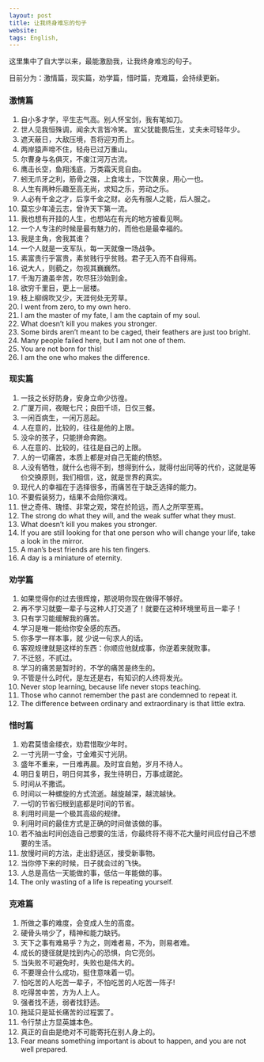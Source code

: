 ```yaml
---
layout: post
title: 让我终身难忘的句子
website: 
tags: English,
---
```


这里集中了自大学以来，最能激励我，让我终身难忘的句子。

目前分为：激情篇，现实篇，劝学篇，惜时篇，克难篇，会持续更新。

### 激情篇
1. 自小多才学，平生志气高。别人怀宝剑，我有笔如刀。
2. 世人见我恒殊调，闻余大言皆冷笑。 宣父犹能畏后生，丈夫未可轻年少。
3. 遮天蔽日，大敌压境，吾将迎刃而上。
4. 两岸猿声啼不住，轻舟已过万重山。
5. 尔曹身与名俱灭，不废江河万古流。
6. 鹰击长空，鱼翔浅底，万类霜天竞自由。
7. 蚓无爪牙之利，筋骨之强，上食埃土，下饮黄泉，用心一也。
8. 人生有两种乐趣至高无尚，求知之乐，劳动之乐。
9. 人必有千金之才，后享千金之财。必先有服人之能，后人服之。
10. 莫忘少年凌云志，曾许天下第一流。
11. 我也想有开挂的人生，也想站在有光的地方被看见啊。
12. 一个人专注的时候是最有魅力的，而他也是最幸福的。
13. 我是主角，舍我其谁？
14. 一个人就是一支军队，每一天就像一场战争。
15. 素富贵行乎富贵，素贫贱行乎贫贱。君子无入而不自得焉。
16. 说大人，则藐之，勿视其巍巍然。
17. 千淘万漉虽辛苦，吹尽狂沙始到金。
18. 欲穷千里目，更上一层楼。
19. 枝上柳绵吹又少，天涯何处无芳草。
20. I went from zero, to my own hero.
21. I am the master of my fate, I am the captain of my soul.
22. What doesn’t kill you makes you stronger.
23. Some birds aren’t meant to be caged, their feathers are just too bright.
24. Many people failed here, but I am not one of them.
25. You are not born for this!
26. I am the one who makes the difference.

### 现实篇
1. 一技之长好防身，安身立命少彷徨。
2. 广厦万间，夜眠七尺；良田千顷，日仅三餐。
3. 一闲百病生，一闲万恶起。
4. 人在意的，比较的，往往是他的上限。
5. 没伞的孩子，只能拼命奔跑。
6. 人在意的、比较的，往往是自己的上限。
7. 人的一切痛苦，本质上都是对自己无能的愤怒。
8.  人没有牺牲，就什么也得不到，想得到什么，就得付出同等的代价，这就是等价交换原则，我们相信，这，就是世界的真实。
9.  现代人的幸福在于选择很多，而痛苦在于缺乏选择的能力。
10. 不要假装努力，结果不会陪你演戏。
11. 世之奇伟、瑰怪、非常之观，常在於险远，而人之所罕至焉。
12. The strong do what they will, and the weak suffer what they must.
13. What doesn’t kill you makes you stronger.
14. If you are still looking for that one person who will change your life, take a look in the mirror.
15. A man’s best friends are his ten fingers.
16. A day is a miniature of eternity.

### 劝学篇
1. 如果觉得你的过去很辉煌，那说明你现在做得不够好。
2. 再不学习就要一辈子与这种人打交道了！就要在这种环境里苟且一辈子！
3. 只有学习能缓解我的痛苦。
4. 学习是唯一能给你安全感的东西。
5. 你多学一样本事，就 少说一句求人的话。
6. 客观规律就是这样的东西：你顺应他就成事，你逆着来就败事。
7. 不迁怒，不贰过。
8. 学习的痛苦是暂时的，不学的痛苦是终生的。
9. 不管是什么时代，是左还是右，有知识的人终将发光。
10. Never stop learning, because life never stops teaching.
11. Those who cannot remember the past are condemned to repeat it.
12. The difference between ordinary and extraordinary is that little extra.

### 惜时篇
1. 劝君莫惜金缕衣，劝君惜取少年时。
2. 一寸光阴一寸金，寸金难买寸光阴。
3. 盛年不重来，一日难再晨。及时宜自勉，岁月不待人。
4. 明日复明日，明日何其多，我生待明日，万事成蹉跎。
5. 时间从不撒谎。
6. 时间以一种螺旋的方式流逝。越旋越深，越流越快。
7. 一切的节省归根到底都是时间的节省。
8. 利用时间是一个极其高级的规律。
9. 利用时间的最佳方式是正确的时间做该做的事。
10. 若不抽出时间创造自己想要的生活，你最终将不得不花大量时间应付自己不想要的生活。
11. 放慢时间的方法，走出舒适区，接受新事物。
12. 当你停下来的时候，日子就会过的飞快。
13. 人总是高估一天能做的事，低估一年能做的事。
14. The only wasting of a life is repeating yourself.

### 克难篇
1. 所做之事的难度，会变成人生的高度。
2. 硬骨头啃少了，精神和能力缺钙。
3. 天下之事有难易乎？为之，则难者易，不为，则易者难。
4. 成长的捷径就是找到内心的恐惧，向它亮剑。
5. 当失败不可避免时，失败也是伟大的。
6. 不要理会什么成功，挺住意味着一切。
7. 怕吃苦的人吃苦一辈子，不怕吃苦的人吃苦一阵子! 
8. 吃得苦中苦，方为人上人。
9. 强者找不适，弱者找舒适。
10. 拖延只是延长痛苦的过程罢了。
11. 令行禁止方显英雄本色。
12. 真正的自由是绝对不可能寄托在别人身上的。 
13. Fear means something important is about to happen, and you are not well prepared.